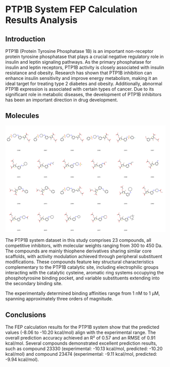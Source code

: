 # PTP1B System FEP Calculation Results Analysis

## Introduction

PTP1B (Protein Tyrosine Phosphatase 1B) is an important non-receptor protein tyrosine phosphatase that plays a crucial negative regulatory role in insulin and leptin signaling pathways. As the primary phosphatase for insulin and leptin receptors, PTP1B activity is closely associated with insulin resistance and obesity. Research has shown that PTP1B inhibition can enhance insulin sensitivity and improve energy metabolism, making it an ideal target for treating type 2 diabetes and obesity. Additionally, abnormal PTP1B expression is associated with certain types of cancer. Due to its significant role in metabolic diseases, the development of PTP1B inhibitors has been an important direction in drug development.

## Molecules

![Molecular structures of representative compounds](mol_grid.png)

The PTP1B system dataset in this study comprises 23 compounds, all competitive inhibitors, with molecular weights ranging from 300 to 450 Da. The compounds are mainly thiophene derivatives sharing similar core scaffolds, with activity modulation achieved through peripheral substituent modifications. These compounds feature key structural characteristics complementary to the PTP1B catalytic site, including electrophilic groups interacting with the catalytic cysteine, aromatic ring systems occupying the phosphotyrosine binding pocket, and variable substituents extending into the secondary binding site.

The experimentally determined binding affinities range from 1 nM to 1 μM, spanning approximately three orders of magnitude.

## Conclusions

The FEP calculation results for the PTP1B system show that the predicted values (-8.06 to -10.20 kcal/mol) align with the experimental range. The overall prediction accuracy achieved an R² of 0.57 and an RMSE of 0.91 kcal/mol. Several compounds demonstrated excellent prediction results, such as compound 23330 (experimental: -10.13 kcal/mol, predicted: -10.20 kcal/mol) and compound 23474 (experimental: -9.11 kcal/mol, predicted: -9.94 kcal/mol). 